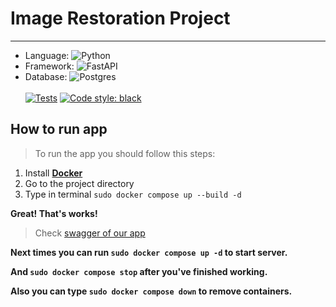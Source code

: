 # Image Restoration Project
***
- Language: ![Python](https://img.shields.io/badge/python-3670A0?style=for-the-badge&logo=python&logoColor=ffdd54)
- Framework: ![FastAPI](https://img.shields.io/badge/FastAPI-005571?style=for-the-badge&logo=fastapi)
- Database: ![Postgres](https://img.shields.io/badge/postgres-%23316192.svg?style=for-the-badge&logo=postgresql&logoColor=white)
<br/><br/>
[![Tests](https://github.com/ramazanix/image-restoration/actions/workflows/tests_workflow.yaml/badge.svg)](https://github.com/ramazanix/image-restoration/actions/workflows/tests_workflow.yaml)
[![Code style: black](https://img.shields.io/badge/code%20style-black-000000.svg)](https://github.com/psf/black)

## How to run app
>To run the app you should follow this steps:
 
1. Install [**Docker**](https://docs.docker.com/get-docker/)
2. Go to the project directory
3. Type in terminal `sudo docker compose up --build -d`

**Great! That's works!**
>Check [swagger of our app](http://localhost/docs)

**Next times you can run `sudo docker compose up -d` to start server.**

**And `sudo docker compose stop` after you've finished working.**

**Also you can type `sudo docker compose down` to remove containers.**
